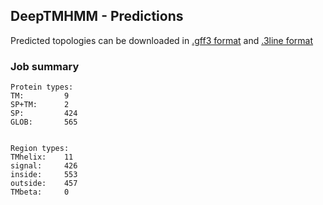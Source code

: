 ## DeepTMHMM - Predictions
Predicted topologies can be downloaded in [.gff3 format](TMRs.gff3) and [.3line format](predicted_topologies.3line)
### Job summary
```
Protein types:
TM:			9
SP+TM:		2
SP:			424
GLOB:		565


Region types:
TMhelix:	11
signal:		426
inside:		553
outside:	457
TMbeta:		0
```

